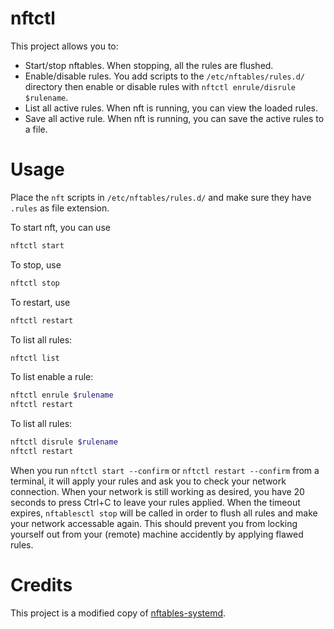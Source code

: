 nftctl
======

This project allows you to:
  - Start/stop nftables. When stopping, all the rules are flushed.
  - Enable/disable rules. You add scripts to the `/etc/nftables/rules.d/` directory then enable or disable rules with `nftctl enrule/disrule $rulename`.
  - List all active rules. When nft is running, you can view the loaded rules.
  - Save all active rule. When nft is running, you can save the active rules to a file.

Usage
=====

Place the `nft` scripts in `/etc/nftables/rules.d/` and make sure they have `.rules` as file extension.

To start nft, you can use 
```bash
nftctl start
```
To stop, use
```bash
nftctl stop
```
To restart, use
```bash
nftctl restart
```
To list all rules:
```bash
nftctl list
```
To list enable a rule:
```bash
nftctl enrule $rulename
nftctl restart
```
To list all rules:
```bash
nftctl disrule $rulename
nftctl restart
```


When you run `nftctl start --confirm` or `nftctl restart --confirm` from a terminal, it will apply your rules and ask you to check your network connection. When your network is still working as desired, you have 20 seconds to press Ctrl+C to leave your rules applied. When the timeout expires, `nftablesctl stop` will be called in order to flush all rules and make your network accessable again. This should prevent you from locking yourself out from your (remote) machine accidently by applying flawed rules.

Credits
=======
This project is a modified copy of [nftables-systemd](https://github.com/alfredkrohmer/nftables-systemd).
